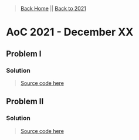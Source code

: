 > [Back Home](/)   &#124;&#124;   [Back to 2021](/2021/)

# AoC 2021 - December XX

## Problem I

### Solution

> [Source code here](https://github.com/kevinrpb/AoC/blob/main/2021/XX/solution1.py)

## Problem II

### Solution

> [Source code here](https://github.com/kevinrpb/AoC/blob/main/2021/XX/solution2.py)
